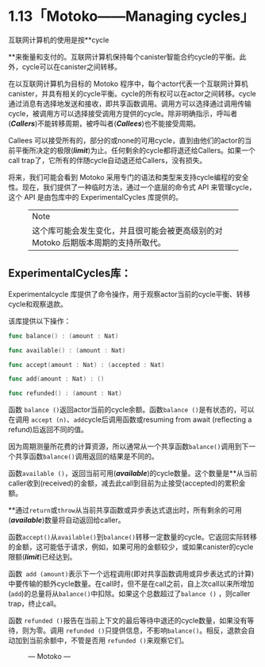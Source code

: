 # 1.13「Motoko——Managing cycles」

互联网计算机的使用是按**<span class="sigijh_hlt">cycle</span>

**来衡量和支付的。互联网计算机保持每个canister智能合约cycle的平衡。此外，cycle可以在canister之间转移。

在以互联网计算机为目标的 Motoko 程序中，每个actor代表一个互联网计算机canister，并具有相关的cycle平衡。cycle的所有权可以在actor之间转移。cycle通过消息有选择地发送和接收，即共享函数调用。调用方可以选择通过调用传输cycle，被调用方可以选择接受调用方提供的cycle。除非明确指示，呼叫者(***Callers***)不能转移周期，被呼叫者(***Callees***)也不能接受周期。

Callees 可以接受所有的，部分的或none的可用cycle，直到由他们的actor的当前平衡所决定的极限(***limit***)为止。任何剩余的cycle都将退还给Callers。如果一个call trap了，它所有的伴随cycle自动退还给Callers，没有损失。

将来，我们可能会看到 Motoko 采用专门的语法和类型来支持cycle编程的安全性。现在，我们提供了一种临时方法，通过一个底层的命令式 API 来管理cycle，这个 API 是由包库中的 ExperimentalCycles 库提供的。

<figure class="wp-block-table is-style-regular"><table class=""><tbody><tr><td class="has-text-align-center" data-align="center">Note</td></tr><tr><td class="has-text-align-center" data-align="center">这个库可能会发生变化，并且很可能会被更高级别的对 Motoko 后期版本周期的支持所取代。</td></tr></tbody></table></figure>

## ExperimentalCycles库：

Experimentalcycle 库提供了命令操作，用于观察actor当前的cycle平衡、转移cycle和观察退款。

该库提供以下操作：

```go
func balance() : (amount : Nat)

func available() : (amount : Nat)

func accept(amount : Nat) : (accepted : Nat)

func add(amount : Nat) : ()

func refunded() : (amount : Nat)
```

函数 `balance ()`返回actor当前的cycle余额。函数`balance ()`是有状态的，可以在调用 `accept (n)`、`add`cycle后调用函数或resuming from await (reflecting a refund)后返回不同的值。

因为周期测量所花费的计算资源，所以通常从一个共享函数`balance()`调用到下一个共享函数`balance()`调用返回的结果是不同的。

函数`available ()`，返回当前可用(***available***)的cycle数量。这个数量是**<span class="sigijh_hlt">从当前caller收到(received)的金额，减去此call到目前为止接受(accepted)的累积金额。</span>

**通过`return`或`throw`从当前共享函数或异步表达式退出时，所有剩余的可用(***available***)数量将自动返回给caller。

函数`accept()`从`available()`到`balance()`转移一定数量的cycle。它返回实际转移的金额，这可能低于请求，例如，如果可用的金额较少，或如果canister的cycle限额(***limit***)已经达到。

函数` add (amount)`表示下一个远程调用(即对共享函数调用或异步表达式的计算)中要传输的额外cycle数量。在call时，但不是在call之前，自上次call以来所增加(`add`)的总量将从`balance()`中扣除。如果这个总数超过了`balance ()` ，则caller trap，终止call。

函数 `refunded ()`报告在当前上下文的最后等待中退还的cycle数量，如果没有等待，则为零。调用 `refunded ()`只提供信息，不影响`balance()`。相反，退款会自动加到当前余额中，不管是否用 `refunded ()`来观察它们。

<figure class="wp-block-image size-large"><img src="https://qiuyedx.com/wp-content/uploads/2021/11/oeee4-qaaaa-aaaak-qaaeq-cai.raw_.ic0_.app_.svg" alt="" class="wp-image-791"><figcaption>— Motoko —</figcaption></figure>
